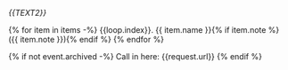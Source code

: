 *{{TEXT2}}*

{% for item in items -%}
    {{loop.index}}. {{ item.name }}{% if item.note %} ({{ item.note }}){% endif %}
{% endfor %}

{% if not event.archived -%}
    Call in here: {{request.url}}
{% endif %}
